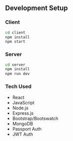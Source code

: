 
## Development Setup 
### Client
```sh
cd client
npm install
npm start
```
### Server 
```sh
cd server
npm install
npm run dev
```
### Tech Used
* React
* JavaScript
* Node.js
* Express.js
* Bootstrap/Bootswatch
* MongoDB
* Passport Auth
* JWT Auth

